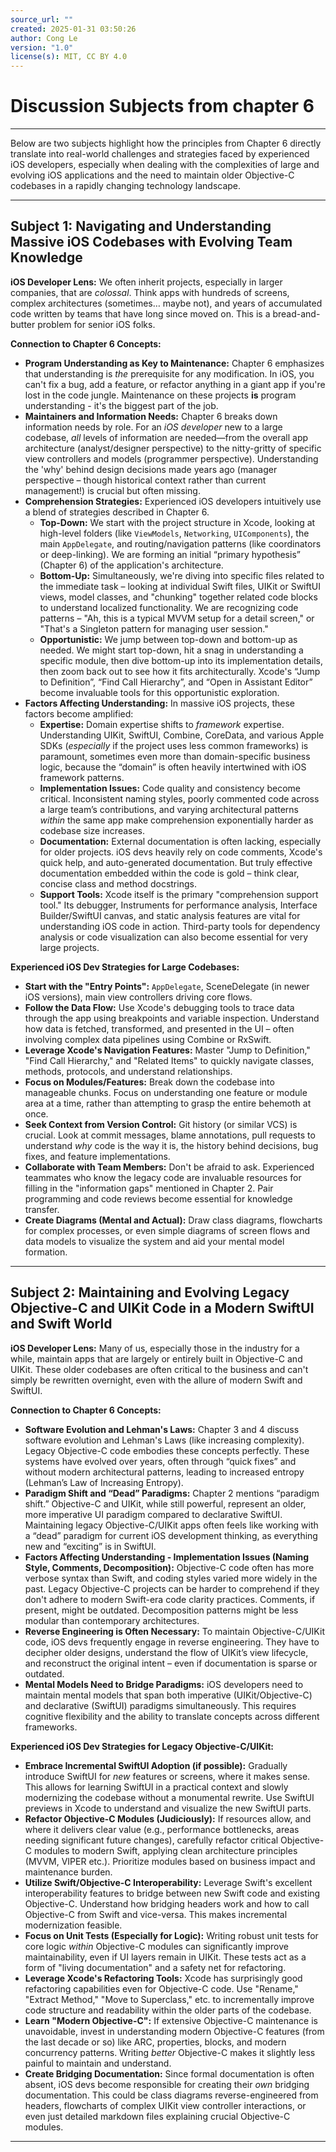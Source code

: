 ```yaml
---
source_url: ""
created: 2025-01-31 03:50:26
author: Cong Le
version: "1.0"
license(s): MIT, CC BY 4.0
---
```



# Discussion Subjects from chapter 6


----

Below are two subjects highlight how the principles from Chapter 6 directly translate into real-world challenges and strategies faced by experienced iOS developers, especially when dealing with the complexities of large and evolving iOS applications and the need to maintain older Objective-C codebases in a rapidly changing technology landscape.


----


## Subject 1: Navigating and Understanding Massive iOS Codebases with Evolving Team Knowledge

**iOS Developer Lens:**  We often inherit projects, especially in larger companies, that are *colossal*.  Think apps with hundreds of screens, complex architectures (sometimes… maybe not), and years of accumulated code written by teams that have long since moved on.  This is a bread-and-butter problem for senior iOS folks.

**Connection to Chapter 6 Concepts:**

*   **Program Understanding as Key to Maintenance:** Chapter 6 emphasizes that understanding is *the* prerequisite for any modification. In iOS, you can't fix a bug, add a feature, or refactor anything in a giant app if you're lost in the code jungle.  Maintenance on these projects **is** program understanding - it's the biggest part of the job.
*   **Maintainers and Information Needs:** Chapter 6 breaks down information needs by role.  For an *iOS developer* new to a large codebase, *all* levels of information are needed—from the overall app architecture (analyst/designer perspective) to the nitty-gritty of specific view controllers and models (programmer perspective). Understanding the 'why' behind design decisions made years ago (manager perspective – though historical context rather than current management!) is crucial but often missing.
*   **Comprehension Strategies:**  Experienced iOS developers intuitively use a blend of strategies described in Chapter 6.
    *   **Top-Down:** We start with the project structure in Xcode, looking at high-level folders (like `ViewModels`, `Networking`, `UIComponents`), the main `AppDelegate`, and routing/navigation patterns (like coordinators or deep-linking). We are forming an initial “primary hypothesis” (Chapter 6) of the application's architecture.
    *   **Bottom-Up:** Simultaneously, we're diving into specific files related to the immediate task – looking at individual Swift files, UIKit or SwiftUI views, model classes, and "chunking" together related code blocks to understand localized functionality. We are recognizing code patterns – "Ah, this is a typical MVVM setup for a detail screen," or "That's a Singleton pattern for managing user session."
    *   **Opportunistic:**  We jump between top-down and bottom-up as needed. We might start top-down, hit a snag in understanding a specific module, then dive bottom-up into its implementation details, then zoom back out to see how it fits architecturally. Xcode's “Jump to Definition”, “Find Call Hierarchy”, and “Open in Assistant Editor” become invaluable tools for this opportunistic exploration.
*   **Factors Affecting Understanding:** In massive iOS projects, these factors become amplified:
    *   **Expertise:** Domain expertise shifts to *framework* expertise.  Understanding UIKit, SwiftUI, Combine, CoreData, and various Apple SDKs (*especially* if the project uses less common frameworks) is paramount, sometimes even more than domain-specific business logic, because the “domain” is often heavily intertwined with iOS framework patterns.
    *   **Implementation Issues:**  Code quality and consistency become critical.  Inconsistent naming styles, poorly commented code across a large team’s contributions, and varying architectural patterns *within* the same app make comprehension exponentially harder as codebase size increases.
    *   **Documentation:**  External documentation is often lacking, especially for older projects.  iOS devs heavily rely on code comments, Xcode's quick help, and auto-generated documentation.  But truly effective documentation embedded within the code is gold –  think clear, concise class and method docstrings.
    *   **Support Tools:** Xcode itself is the primary "comprehension support tool."  Its debugger, Instruments for performance analysis, Interface Builder/SwiftUI canvas, and static analysis features are vital for understanding iOS code in action. Third-party tools for dependency analysis or code visualization can also become essential for very large projects.

**Experienced iOS Dev Strategies for Large Codebases:**

*   **Start with the "Entry Points":**  `AppDelegate`, SceneDelegate (in newer iOS versions), main view controllers driving core flows.
*   **Follow the Data Flow:** Use Xcode's debugging tools to trace data through the app using breakpoints and variable inspection. Understand how data is fetched, transformed, and presented in the UI – often involving complex data pipelines using Combine or RxSwift.
*   **Leverage Xcode's Navigation Features:** Master "Jump to Definition," "Find Call Hierarchy," and "Related Items" to quickly navigate classes, methods, protocols, and understand relationships.
*   **Focus on Modules/Features:**  Break down the codebase into manageable chunks. Focus on understanding one feature or module area at a time, rather than attempting to grasp the entire behemoth at once.
*   **Seek Context from Version Control:**  Git history (or similar VCS) is crucial.  Look at commit messages, blame annotations, pull requests to understand *why* code is the way it is, the history behind decisions, bug fixes, and feature implementations.
*   **Collaborate with Team Members:**  Don't be afraid to ask.  Experienced teammates who know the legacy code are invaluable resources for filling in the "information gaps" mentioned in Chapter 2. Pair programming and code reviews become essential for knowledge transfer.
*   **Create Diagrams (Mental and Actual):**  Draw class diagrams, flowcharts for complex processes, or even simple diagrams of screen flows and data models to visualize the system and aid your mental model formation.

---

## Subject 2:  Maintaining and Evolving Legacy Objective-C and UIKit Code in a Modern SwiftUI and Swift World

**iOS Developer Lens:**  Many of us, especially those in the industry for a while, maintain apps that are largely or entirely built in Objective-C and UIKit.  These older codebases are often critical to the business and can't simply be rewritten overnight, even with the allure of modern Swift and SwiftUI.

**Connection to Chapter 6 Concepts:**

*   **Software Evolution and Lehman's Laws:**  Chapter 3 and 4 discuss software evolution and Lehman's Laws (like increasing complexity). Legacy Objective-C code embodies these concepts perfectly.  These systems have evolved over years, often through “quick fixes” and without modern architectural patterns, leading to increased entropy (Lehman’s Law of Increasing Entropy).
*   **Paradigm Shift and “Dead” Paradigms:** Chapter 2 mentions “paradigm shift.”  Objective-C and UIKit, while still powerful, represent an older, more imperative UI paradigm compared to declarative SwiftUI.  Maintaining legacy Objective-C/UIKit apps often feels like working with a “dead” paradigm for current iOS development thinking, as everything new and “exciting” is in SwiftUI.
*   **Factors Affecting Understanding - Implementation Issues (Naming Style, Comments, Decomposition):**  Objective-C code often has more verbose syntax than Swift, and coding styles varied more widely in the past.  Legacy Objective-C projects can be harder to comprehend if they don't adhere to modern Swift-era code clarity practices. Comments, if present, might be outdated. Decomposition patterns might be less modular than contemporary architectures.
*   **Reverse Engineering is Often Necessary:**  To maintain Objective-C/UIKit code, iOS devs frequently engage in reverse engineering. They have to decipher older designs, understand the flow of UIKit’s view lifecycle, and reconstruct the original intent – even if documentation is sparse or outdated.
*   **Mental Models Need to Bridge Paradigms:**  iOS developers need to maintain mental models that span both imperative (UIKit/Objective-C) and declarative (SwiftUI) paradigms simultaneously. This requires cognitive flexibility and the ability to translate concepts across different frameworks.

**Experienced iOS Dev Strategies for Legacy Objective-C/UIKit:**

*   **Embrace Incremental SwiftUI Adoption (if possible):**  Gradually introduce SwiftUI for *new* features or screens, where it makes sense. This allows for learning SwiftUI in a practical context and slowly modernizing the codebase without a monumental rewrite.  Use SwiftUI previews in Xcode to understand and visualize the new SwiftUI parts.
*   **Refactor Objective-C Modules (Judiciously):**  If resources allow, and where it delivers clear value (e.g., performance bottlenecks, areas needing significant future changes), carefully refactor critical Objective-C modules to modern Swift, applying clean architecture principles (MVVM, VIPER etc.). Prioritize modules based on business impact and maintenance burden.
*   **Utilize Swift/Objective-C Interoperability:** Leverage Swift's excellent interoperability features to bridge between new Swift code and existing Objective-C.  Understand how bridging headers work and how to call Objective-C from Swift and vice-versa. This makes incremental modernization feasible.
*   **Focus on Unit Tests (Especially for Logic):**  Writing robust unit tests for core logic *within* Objective-C modules can significantly improve maintainability, even if UI layers remain in UIKit. These tests act as a form of "living documentation" and a safety net for refactoring.
*   **Leverage Xcode's Refactoring Tools:** Xcode has surprisingly good refactoring capabilities even for Objective-C code.  Use "Rename," "Extract Method," "Move to Superclass," etc. to incrementally improve code structure and readability within the older parts of the codebase.
*   **Learn "Modern Objective-C":**  If extensive Objective-C maintenance is unavoidable, invest in understanding modern Objective-C features (from the last decade or so) like ARC, properties, blocks, and modern concurrency patterns. Writing *better* Objective-C makes it slightly less painful to maintain and understand.
*   **Create Bridging Documentation:**  Since formal documentation is often absent, iOS devs become responsible for creating their *own* bridging documentation. This could be class diagrams reverse-engineered from headers, flowcharts of complex UIKit view controller interactions, or even just detailed markdown files explaining crucial Objective-C modules.


----
